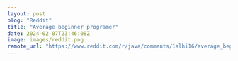 ```yaml
---
layout: post
blog: "Reddit"
title: "Average beginner programer"
date: 2024-02-07T23:46:08Z
image: images/reddit.png
remote_url: "https://www.reddit.com/r/java/comments/1alhi16/average_beginner_programer/"
---
```

